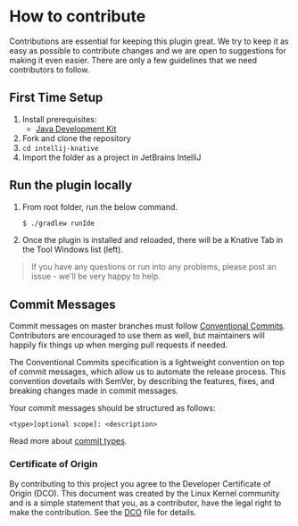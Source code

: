 # How to contribute

Contributions are essential for keeping this plugin great.
We try to keep it as easy as possible to contribute changes and we are
open to suggestions for making it even easier.
There are only a few guidelines that we need contributors to follow.

## First Time Setup
1. Install prerequisites:
   * [Java Development Kit](https://adoptopenjdk.net/)
2. Fork and clone the repository
3. `cd intellij-knative`
4. Import the folder as a project in JetBrains IntelliJ

## Run the plugin locally

1. From root folder, run the below command.
    ```bash
    $ ./gradlew runIde
    ```


2. Once the plugin is installed and reloaded, there will be a Knative Tab in the Tool Windows list (left).

> If you have any questions or run into any problems, please post an issue - we'll be very happy to help.


## Commit Messages
Commit messages on master branches must follow [Conventional Commits](https://www.conventionalcommits.org/en/v1.0.0/#summary). Contributors are encouraged to use them as well, but maintainers will happily fix things up when merging pull requests if needed.

The Conventional Commits specification is a lightweight convention on top of commit messages, which allow us to automate the release process. This convention dovetails with SemVer, by describing the features, fixes, and breaking changes made in commit messages. 

Your commit messages should be structured as follows:

```
<type>[optional scope]: <description>
```

Read more about [commit types](https://github.com/pvdlg/conventional-commit-types#commit-types).


### Certificate of Origin

By contributing to this project you agree to the Developer Certificate of
Origin (DCO). This document was created by the Linux Kernel community and is a
simple statement that you, as a contributor, have the legal right to make the
contribution. See the [DCO](DCO) file for details.
